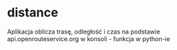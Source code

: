 # distance
Aplikacja oblicza trasę, odległość i czas na podstawie api.openrouteservice.org w konsoli - funkcja w python-ie
